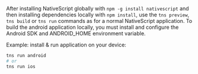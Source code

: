 After installing NativeScript globally with `npm -g install nativescript` and then installing dependencies locally with `npm install`, use the `tns preview`, `tns build` or `tns run` commands as for a normal NativeScript application. To build the android application locally, you must install and configure the Android SDK and ANDROID_HOME environment variable.

Example: install & run application on your device:

```bash
tns run android
# or
tns run ios
```
